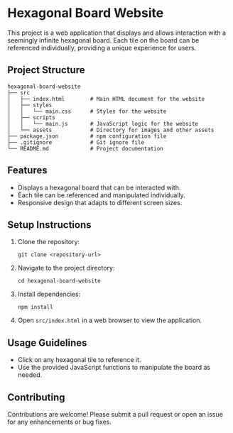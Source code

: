 # Hexagonal Board Website

This project is a web application that displays and allows interaction with a seemingly infinite hexagonal board. Each tile on the board can be referenced individually, providing a unique experience for users.

## Project Structure

```
hexagonal-board-website
├── src
│   ├── index.html        # Main HTML document for the website
│   ├── styles
│   │   └── main.css      # Styles for the website
│   ├── scripts
│   │   └── main.js       # JavaScript logic for the website
│   └── assets            # Directory for images and other assets
├── package.json          # npm configuration file
├── .gitignore            # Git ignore file
└── README.md             # Project documentation
```

## Features

- Displays a hexagonal board that can be interacted with.
- Each tile can be referenced and manipulated individually.
- Responsive design that adapts to different screen sizes.

## Setup Instructions

1. Clone the repository:
   ```
   git clone <repository-url>
   ```

2. Navigate to the project directory:
   ```
   cd hexagonal-board-website
   ```

3. Install dependencies:
   ```
   npm install
   ```

4. Open `src/index.html` in a web browser to view the application.

## Usage Guidelines

- Click on any hexagonal tile to reference it.
- Use the provided JavaScript functions to manipulate the board as needed.

## Contributing

Contributions are welcome! Please submit a pull request or open an issue for any enhancements or bug fixes.